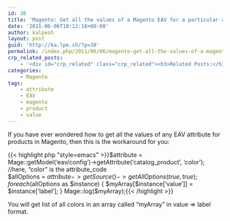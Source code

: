 ```yaml
---
id: 38
title: 'Magento: Get all the values of a Magento EAV for a particular attribute code'
date: '2011-06-06T10:12:18+00:00'
author: kalpesh
layout: post
guid: 'http://ka.lpe.sh/?p=38'
permalink: /index.php/2011/06/06/magento-get-all-the-values-of-a-magento-eav-for-a-particular-attribute-code/
crp_related_posts:
    - '<div id="crp_related" class="crp_related"><h3>Related Posts:</h3><ul><li><a href="http://ka.lpe.sh/2012/09/13/magento-get-product-attribute-select-option-idlabelvalue/"     class="crp_title">Magento: Get product attribute&#8217;s select option id/label/value</a></li><li><a href="http://ka.lpe.sh/2013/05/10/magento-get-products-by-attribute-set/"     class="crp_title">Magento get products by attribute set id or name</a></li><li><a href="http://ka.lpe.sh/2013/05/10/magento-add-attribute-to-customer/"     class="crp_title">Magento add attribute to customer</a></li><li><a href="http://ka.lpe.sh/2013/01/24/magento-add-additional-product-item-attributes-in-order-and-invoice-emails/"     class="crp_title">Magento: Add additional product/item attributes in order and invoice emails</a></li><li><a href="http://ka.lpe.sh/2013/05/10/magento-add-attribute-to-order/"     class="crp_title">Magento add attribute to order</a></li></ul></div>'
categories:
    - Magento
tags:
    - attribute
    - EAV
    - magento
    - product
    - value
---
```


If you have ever wondered how to get all the values of any EAV attribute for products in Magento, then this is the workaround for you:

{{< highlight php "style=emacs" >}}$attribute = Mage::getModel(‘eav/config’)->getAttribute(‘catalog_product’, ‘color’); //here, “color” is the attribute_code  
$allOptions = $attribute->getSource()->getAllOptions(true, true);  
foreach ($allOptions as $instance) {  
 $myArray[$instance[‘value’]] = $instance[‘label’];  
}  
Mage::log($myArray);{{< /highlight >}}

You will get list of all colors in an array called “myArray” in value => label format.